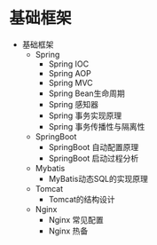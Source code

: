 # 基础框架

- 基础框架
  - Spring
    - Spring IOC
    - Spring AOP
    - Spring MVC
    - Spring Bean生命周期
    - Spring 感知器
    - Spring 事务实现原理
    - Spring 事务传播性与隔离性
  - SpringBoot
    - SpringBoot 自动配置原理
    - SpringBoot 启动过程分析
  - Mybatis
    - MyBatis动态SQL的实现原理
  - Tomcat
    - Tomcat的结构设计
  - Nginx
    - Nginx 常见配置
    - Nginx 热备
